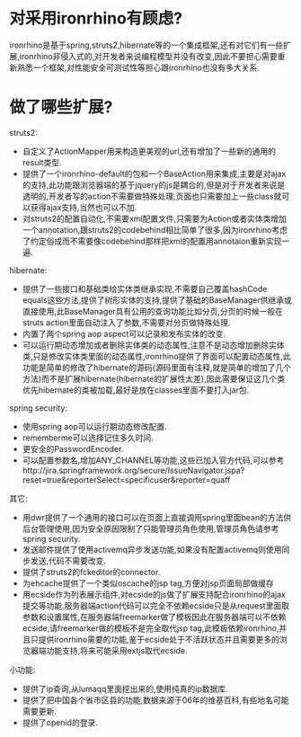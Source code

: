 # 对采用ironrhino有顾虑? #
ironrhino是基于spring,struts2,hibernate等的一个集成框架,还有对它们有一些扩展,ironrhino非侵入式的,对开发者来说编程模型并没有改变,因此不要担心需要重新熟悉一个框架,对性能安全可测试性等担心跟ironrhino也没有多大关系.



# 做了哪些扩展? #

struts2:
  * 自定义了ActionMapper用来构造更美观的url,还有增加了一些新的通用的result类型.
  * 提供了一个ironrhino-default的包和一个BaseAction用来集成,主要是对ajax的支持,此功能跟浏览器端的基于jquery的js是耦合的,但是对于开发者来说是透明的,开发者写的action不需要做特殊处理,页面也只需要加上一些class就可以获得ajax支持,当然也可以不加.
  * 对struts2的配置自动化,不需要xml配置文件,只需要为Action或者实体类增加一个annotation,跟struts2的codebehind相比简单了很多,因为ironrhino考虑了约定俗成而不需要像codebehind那样把xml的配置用annotaion重新实现一遍.

hibernate:
  * 提供了一些接口和基础类给实体类继承实现,不需要自己覆盖hashCode equals这些方法,提供了树形实体的支持,提供了基础的BaseManager供继承或直接使用,此BaseManager具有公用的查询功能比如分页,分页的时候一般在struts action里面自动注入了参数,不需要对分页做特殊处理.
  * 内置了两个spring aop aspect可以记录和发布实体的改变.
  * 可以运行期动态增加或者删除实体类的动态属性,注意不是动态增加删除实体类,只是修改实体类里面的动态属性,ironrhino提供了界面可以配置动态属性,此功能是简单的修改了hibernate的源码(源码里面有注释,就是简单的增加了几个方法)而不是扩展hibernate(hibernate的扩展性太差),因此需要保证这几个类优先hibernate的类被加载,最好是放在classes里面不要打入jar包.

spring security:
  * 使用spring aop可以运行期动态修改配置.
  * rememberme可以选择记住多久时间.
  * 更安全的PasswordEncoder.
  * 可以配置参数名,增加ANY\_CHANNEL等功能,这些已加入官方代码,可以参考http://jira.springframework.org/secure/IssueNavigator.jspa?reset=true&reporterSelect=specificuser&reporter=quaff

其它:
  * 用dwr提供了一个通用的接口可以在页面上直接调用spring里面bean的方法供后台管理使用,因为安全原因限制了只能管理员角色使用,管理员角色请参考spring security.
  * 发送邮件提供了使用activemq异步发送功能,如果没有配置activemq则使用同步发送,代码不需要改变.
  * 提供了struts2的fckeditor的connector.
  * 为ehcache提供了一个类似oscache的jsp tag,方便对jsp页面局部做缓存
  * 用ecside作为列表展示组件,对ecside的js做了扩展支持配合ironrhino的ajax提交等功能.服务器端action代码可以完全不依赖ecside只是从request里面取参数和设置属性,在服务器端freemarker做了模板因此在服务器端可以不依赖ecside,请freemarker做的模板不是完全取代jsp tag,此模板依赖ironrhino,并且只提供ironrhino需要的功能,鉴于ecside处于不活跃状态并且需要更多的浏览器端功能支持,将来可能采用extjs取代ecside.

小功能:
  * 提供了ip查询,从lumaqq里面挖出来的,使用纯真的ip数据库.
  * 提供了把中国各个省市区县的功能,数据来源于06年的维基百科,有些地名可能需要更新.
  * 提供了openid的登录.